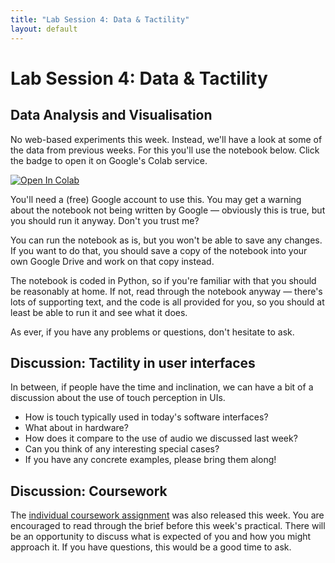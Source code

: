 ```yaml
---
title: "Lab Session 4: Data & Tactility"
layout: default
---
```


# Lab Session 4: Data & Tactility

## Data Analysis and Visualisation

No web-based experiments this week. Instead, we'll have a look at some of the
data from previous weeks. For this you'll use the notebook below. Click the
badge to open it on Google's Colab service.

[![Open In Colab](https://colab.research.google.com/assets/colab-badge.svg)](https://colab.research.google.com/github/comp0160/colab/blob/main/datavis.ipynb)

You'll need a (free) Google account to use this. You may get a warning about
the notebook not being written by Google — obviously this is true, but
you should run it anyway. Don't you trust me?

You can run the notebook as is, but you won't be able to save any changes.
If you want to do that, you should save a copy of the notebook into
your own Google Drive and work on that copy instead.

The notebook is coded in Python, so if you're familiar with that you should be
reasonably at home. If not, read through the notebook anyway — there's
lots of supporting text, and the code is all provided for you, so you
should at least be able to run it and see what it does.

As ever, if you have any problems or questions, don't hesitate to ask.


## Discussion: Tactility in user interfaces

In between, if people have the time and inclination, we can have a bit of
a discussion about the use of touch perception in UIs.

* How is touch typically used in today's software interfaces?
* What about in hardware?
* How does it compare to the use of audio we discussed last week?
* Can you think of any interesting special cases?
* If you have any concrete examples, please bring them along!

## Discussion: Coursework

The [individual coursework assignment](coursework.html) was also released this
week. You are encouraged to read through the brief before this week's practical.
There will be an opportunity to discuss what is expected of you and how
you might approach it. If you have questions, this would be a good time to ask.
